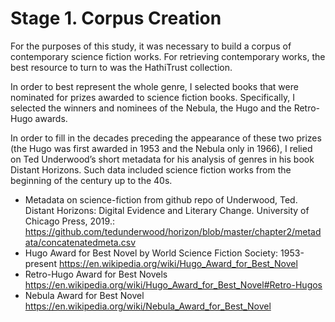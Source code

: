 # Stage 1. Corpus Creation

For the purposes of this study, it was necessary to build a corpus of contemporary science fiction works. For retrieving contemporary works, the best resource to turn to was the HathiTrust collection.

In order to best represent the whole genre, I selected books that were nominated for prizes awarded to science fiction books. Specifically, I selected the winners and nominees of the Nebula, the Hugo and the Retro-Hugo awards.

In order to fill in the decades preceding the appearance of these two prizes (the Hugo was first awarded in 1953 and the Nebula only in 1966), I relied on Ted Underwood’s short metadata for his analysis of genres in his book Distant Horizons. Such data included science fiction works from the beginning of the century up to the 40s.

*   Metadata on science-fiction from github repo of Underwood, Ted. Distant Horizons: Digital Evidence and Literary Change. University of Chicago Press, 2019.: https://github.com/tedunderwood/horizon/blob/master/chapter2/metadata/concatenatedmeta.csv
*   Hugo Award for Best Novel by World Science Fiction Society: 1953-present https://en.wikipedia.org/wiki/Hugo_Award_for_Best_Novel
*  Retro-Hugo Award for Best Novels https://en.wikipedia.org/wiki/Hugo_Award_for_Best_Novel#Retro-Hugos
*  Nebula Award for Best Novel https://en.wikipedia.org/wiki/Nebula_Award_for_Best_Novel
